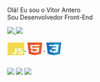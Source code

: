 Olá! Eu sou o Vitor Antero <br>
Sou Desenvolvedor Front-End
<div>
    <a href="https://github.com/vitorantero">
    <img height="150em"src="https://github-readme-stats.vercel.app/api?username=vitorantero&show_icons=true&theme=dracula&include_all_commits=true&count_private=true" />
    <img height="100em"src="https://github-readme-stats.vercel.app/api/top-langs/?username=vitorantero&layout=compact&langs_count=7&theme=dracula" />
</div>
  <div style="display: inline_block"><br>
    <img align="center" alt="Rafa-Js" height="30" width="40" src="https://raw.githubusercontent.com/devicons/devicon/master/icons/javascript/javascript-plain.svg">
    <img align="center" alt="Rafa-HTML" height="30" width="40" src="https://raw.githubusercontent.com/devicons/devicon/master/icons/html5/html5-original.svg">
    <img align="center" alt="Rafa-CSS" height="30" width="40" src="https://raw.githubusercontent.com/devicons/devicon/master/icons/css3/css3-original.svg">
 </div>
  
 ##
   
<div>
    <a href="https://www.instagram.com/___vitorantero/" target="_blank"><img
            src="https://img.shields.io/badge/-Instagram-%23E4405F?style=for-the-badge&logo=instagram&logoColor=white"
            target="_blank"></a>
    <a href="mailto:vitor.antero11@gmail.com"><img
            src="https://img.shields.io/badge/-Gmail-%23333?style=for-the-badge&logo=gmail&logoColor=white"
            target="_blank"></a>
    <a href="https://www.linkedin.com/in/vitor-antero-4238a6149/" target="_blank"><img
            src="https://img.shields.io/badge/-LinkedIn-%230077B5?style=for-the-badge&logo=linkedin&logoColor=white"
            target="_blank"></a>
</div>
